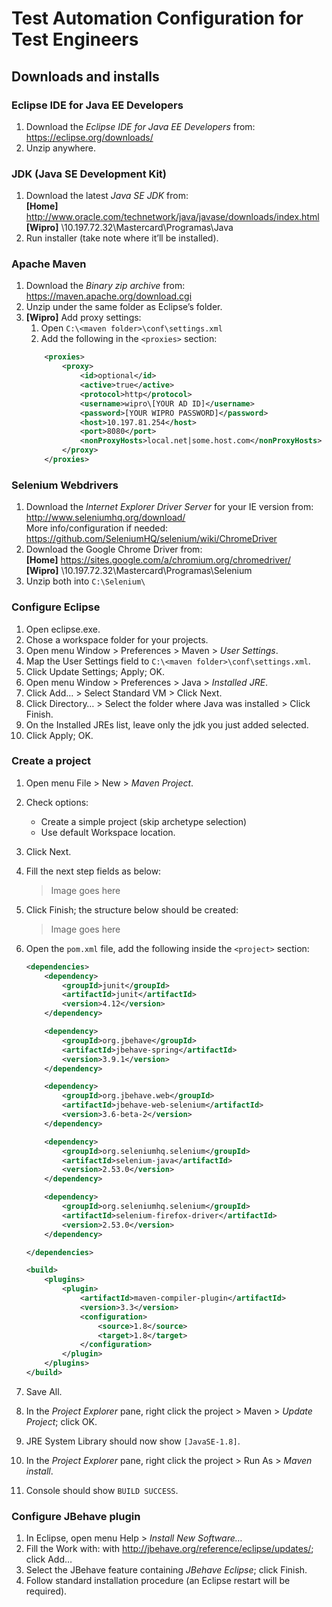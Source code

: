 Test Automation Configuration for Test Engineers
================================================

Downloads and installs
----------------------

### Eclipse IDE for Java EE Developers

1.	Download the *Eclipse IDE for Java EE Developers* from:  
    https://eclipse.org/downloads/
2.	Unzip anywhere.


### JDK (Java SE Development Kit)

1.	Download the latest *Java SE JDK* from:  
    **[Home]** http://www.oracle.com/technetwork/java/javase/downloads/index.html  
    **[Wipro]** \\10.197.72.32\Mastercard\Programas\Java
2.	Run installer (take note where it’ll be installed).


### Apache Maven

1.	Download the *Binary zip archive* from:  
    https://maven.apache.org/download.cgi
2.	Unzip under the same folder as Eclipse’s folder.
3.	**[Wipro]** Add proxy settings:
	1.	Open `C:\<maven folder>\conf\settings.xml`
	2.	Add the following in the `<proxies>` section:  
    ```xml
		<proxies>
		    <proxy>
		        <id>optional</id>
		        <active>true</active>
		        <protocol>http</protocol>
		        <username>wipro\[YOUR AD ID]</username>
		        <password>[YOUR WIPRO PASSWORD]</password>
		        <host>10.197.81.254</host>
		        <port>8080</port>
		        <nonProxyHosts>local.net|some.host.com</nonProxyHosts>
		    </proxy>
		</proxies>
    ```


### Selenium Webdrivers

1.	Download the *Internet Explorer Driver Server* for your IE version from:  
	http://www.seleniumhq.org/download/  
	More info/configuration if needed:  
	https://github.com/SeleniumHQ/selenium/wiki/ChromeDriver
2.	Download the Google Chrome Driver from:  
	**[Home]** https://sites.google.com/a/chromium.org/chromedriver/  
	**[Wipro]** \\10.197.72.32\Mastercard\Programas\Selenium
3.	Unzip both into `C:\Selenium\`


### Configure Eclipse

1.	Open eclipse.exe.
2.	Chose a workspace folder for your projects.
3.	Open menu Window > Preferences > Maven > *User Settings*.
4.	Map the User Settings field to `C:\<maven folder>\conf\settings.xml`.
5.	Click Update Settings; Apply; OK.
6.	Open menu Window > Preferences > Java > *Installed JRE*.
7.	Click Add… > Select Standard VM > Click Next.
8.	Click Directory… > Select the folder where Java was installed > Click Finish.
9.	On the Installed JREs list, leave only the jdk you just added selected.
10.	Click Apply; OK.


### Create a project

1.	Open menu File > New > *Maven Project*.
2.	Check options:  
	-	Create a simple project (skip archetype selection)
	-	Use default Workspace location.
3.	Click Next.
4.	Fill the next step fields as below:
    >Image goes here

5.	Click Finish; the structure below should be created:
    >Image goes here

6.	Open the `pom.xml` file, add the following inside the `<project>` section:
    ```xml
    <dependencies>
        <dependency>
            <groupId>junit</groupId>
            <artifactId>junit</artifactId>
            <version>4.12</version>
        </dependency>

    	<dependency>
    	    <groupId>org.jbehave</groupId>
    	    <artifactId>jbehave-spring</artifactId>
    	    <version>3.9.1</version>
    	</dependency>

    	<dependency>
    	    <groupId>org.jbehave.web</groupId>
    	    <artifactId>jbehave-web-selenium</artifactId>
    	    <version>3.6-beta-2</version>
    	</dependency>

    	<dependency>
    	    <groupId>org.seleniumhq.selenium</groupId>
    	    <artifactId>selenium-java</artifactId>
    	    <version>2.53.0</version>
    	</dependency>

    	<dependency>
    	    <groupId>org.seleniumhq.selenium</groupId>
    	    <artifactId>selenium-firefox-driver</artifactId>
    	    <version>2.53.0</version>
    	</dependency>

	</dependencies>

	<build>
        <plugins>
            <plugin>
                <artifactId>maven-compiler-plugin</artifactId>
                <version>3.3</version>
                <configuration>
                    <source>1.8</source>
                    <target>1.8</target>
                </configuration>
            </plugin>
        </plugins>
    </build>
    ```
7.	Save All.
8.	In the *Project Explorer* pane, right click the project > Maven > *Update Project*; click OK.
9.	JRE System Library should now show `[JavaSE-1.8]`.
10.	In the *Project Explorer* pane, right click the project > Run As > *Maven install*.
11.	Console should show `BUILD SUCCESS`.


### Configure JBehave plugin

1. In Eclipse, open menu Help > *Install New Software…*
2. Fill the Work with: with http://jbehave.org/reference/eclipse/updates/; click Add…
3. Select the JBehave feature containing *JBehave Eclipse*; click Finish.
4. Follow standard installation procedure (an Eclipse restart will be required).
